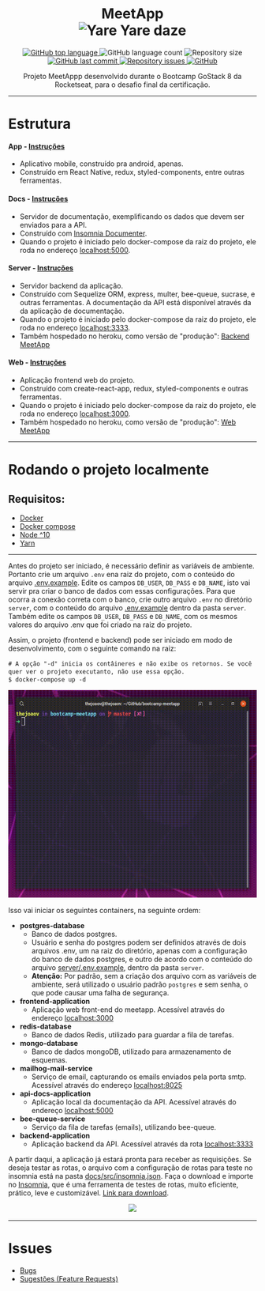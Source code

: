 <h1 align="center">
    MeetApp
    </br>
    <img alt="Yare Yare daze" src="https://i.imgur.com/3cqc6DD.png" />

</h1>
<p align="center">
  <a href="https://github.com/thejoaov/bootcamp-meetapp/search?l=javascript">
    <img alt="GitHub top language" src="https://img.shields.io/github/languages/top/thejoaov/bootcamp-meetapp.svg">
  </a>
  <img alt="GitHub language count" src="https://img.shields.io/github/languages/count/thejoaov/bootcamp-meetapp.svg">
  <img alt="Repository size" src="https://img.shields.io/github/repo-size/thejoaov/bootcamp-meetapp.svg">
  <a href="https://github.com/thejoaov/bootcamp-meetapp/commits/master">
    <img alt="GitHub last commit" src="https://img.shields.io/github/last-commit/thejoaov/bootcamp-meetapp.svg">
  </a>
  <a href="https://github.com/thejoaov/bootcamp-meetapp/issues">
    <img alt="Repository issues" src="https://img.shields.io/github/issues/thejoaov/bootcamp-meetapp.svg">
  </a>
  <a href="https://github.com/thejoaov/bootcamp-meetapp/blob/master/LICENSE">
    <img alt="GitHub" src="https://img.shields.io/github/license/thejoaov/bootcamp-meetapp.svg">
  </a>
</p>
<div align="center">
Projeto MeetAppp desenvolvido durante o Bootcamp GoStack 8 da Rocketseat, para o desafio final da certificação.
</div>

---

# Estrutura

#### App - [Instruções](https://github.com/thejoaov/bootcamp-meetapp/blob/master/docs/app/instructions.md)

- Aplicativo mobile, construído pra android, apenas.
- Construído em React Native, redux, styled-components, entre outras ferramentas.

#### Docs - [Instruções](https://github.com/thejoaov/bootcamp-meetapp/blob/master/docs/docs/instructions.md)

- Servidor de documentação, exemplificando os dados que devem ser enviados para a API.
- Construído com [Insomnia Documenter](https://github.com/jozsefsallai/insomnia-documenter).
- Quando o projeto é iniciado pelo docker-compose da raiz do projeto, ele roda no endereço [localhost:5000](http://localhost:5000).

#### Server - [Instruções](https://github.com/thejoaov/bootcamp-meetapp/blob/master/docs/server/instructions.md)

- Servidor backend da aplicação.
- Construído com Sequelize ORM, express, multer, bee-queue, sucrase, e outras ferramentas. A documentação da API está disponível através da da aplicação de documentação.
- Quando o projeto é iniciado pelo docker-compose da raiz do projeto, ele roda no endereço [localhost:3333](http://localhost:3333).
- Também hospedado no heroku, como versão de "produção": [Backend MeetApp](https://backend-meetapp.herokuapp.com)

#### Web - [Instruções](https://github.com/thejoaov/bootcamp-meetapp/blob/master/docs/web/instructions.md)

- Aplicação frontend web do projeto.
- Construído com create-react-app, redux, styled-components e outras ferramentas.
- Quando o projeto é iniciado pelo docker-compose da raiz do projeto, ele roda no endereço [localhost:3000](http://localhost:3333).
- Também hospedado no heroku, como versão de "produção": [Web MeetApp](https://web-meetapp.herokuapp.com)

---

# Rodando o projeto localmente

## Requisitos:

- [Docker](https://docs.docker.com/install/)
- [Docker compose](https://docs.docker.com/compose/install/)
- [Node ^10](https://nodejs.org/en/)
- [Yarn](https://yarnpkg.com/pt-BR/)

---

</div>

Antes do projeto ser iniciado, é necessário definir as variáveis de ambiente. Portanto crie um arquivo `.env` ena raiz do projeto, com o conteúdo do arquivo [.env.example](https://github.com/thejoaov/bootcamp-meetapp/blob/master/.env.example). Edite os campos `DB_USER`, `DB_PASS` e `DB_NAME`, isto vai servir pra criar o banco de dados com essas configurações. Para que ocorra a conexão correta com o banco, crie outro arquivo `.env` no diretório `server`, com o conteúdo do arquivo [.env.example](https://github.com/thejoaov/bootcamp-meetapp/blob/master/server/.env.example) dentro da pasta `server`. Também edite os campos `DB_USER`, `DB_PASS` e `DB_NAME`, com os mesmos valores do arquivo .env que foi criado na raiz do projeto.

Assim, o projeto (frontend e backend) pode ser iniciado em modo de desenvolvimento, com o seguinte comando na raiz:

```shell
# A opção "-d" inicia os contâineres e não exibe os retornos. Se você quer ver o projeto executanto, não use essa opção.
$ docker-compose up -d 
```

  <img src="https://raw.githubusercontent.com/thejoaov/bootcamp-meetapp/master/docs/assets/server/docker-compose-up.gif" height="420">

Isso vai iniciar os seguintes containers, na seguinte ordem:

- **postgres-database**
  - Banco de dados postgres.
  - Usuário e senha do postgres podem ser definidos através de dois arquivos .env, um na raiz do diretório, apenas com a configuração do banco de dados postgres, e outro de acordo com o conteúdo do arquivo [server/.env.example](https://github.com/thejoaov/bootcamp-meetapp/blob/master/server/.env.example), dentro da pasta `server`.
  - **Atenção:** Por padrão, sem a criação dos arquivo com as variáveis de ambiente, será utilizado o usuário padrão `postgres` e sem senha, o que pode causar uma falha de segurança.
- **frontend-application**
  - Aplicação web front-end do meetapp. Acessível através do endereço [localhost:3000](http://localhost:3000)
- **redis-database**
  - Banco de dados Redis, utilizado para guardar a fila de tarefas.
- **mongo-database**
  - Banco de dados mongoDB, utilizado para armazenamento de esquemas.
- **mailhog-mail-service**
  - Serviço de email, capturando os emails enviados pela porta smtp. Acessível através do endereço [localhost:8025](http://localhost:8025)
- **api-docs-application**
  - Aplicação local da documentação da API. Acessível através do endereço [localhost:5000](http://localhost:5000)
- **bee-queue-service**
  - Serviço da fila de tarefas (emails), utilizando bee-queue.
- **backend-application**
  - Aplicação backend da API. Acessível através da rota [localhost:3333](http://localhost:3333)

A partir daqui, a aplicação já estará pronta para receber as requisições. Se deseja testar as rotas, o arquivo com a configuração de rotas para teste no insomnia está na pasta [docs/src/insomnia.json](https://github.com/thejoaov/bootcamp-meetapp/blob/master/docs/src/insomnia.json).
Faça o download e importe no [Insomnia](https://github.com/getinsomnia/insomnia), que é uma ferramenta de testes de rotas, muito eficiente, prático, leve e customizável. [Link para download](https://insomnia.rest/download/).

<div align="center">
  <img src="https://i.imgur.com/wTn2ltn.png" height="400">
</div>

---

# Issues

- [Bugs](https://github.com/thejoaov/bootcamp-meetapp/issues/new?assignees=&labels=bug&template=bug_report.md&title=Bug)
- [Sugestões (Feature Requests)](https://github.com/thejoaov/bootcamp-meetapp/issues/new?assignees=&labels=&template=feature_request.md&title=)
